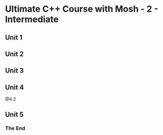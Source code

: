 # Ultimate C++ Course with Mosh - 2 - Intermediate

## Unit 1

## Unit 2

## Unit 3

## Unit 4
@4.2
## Unit 5

### The End

